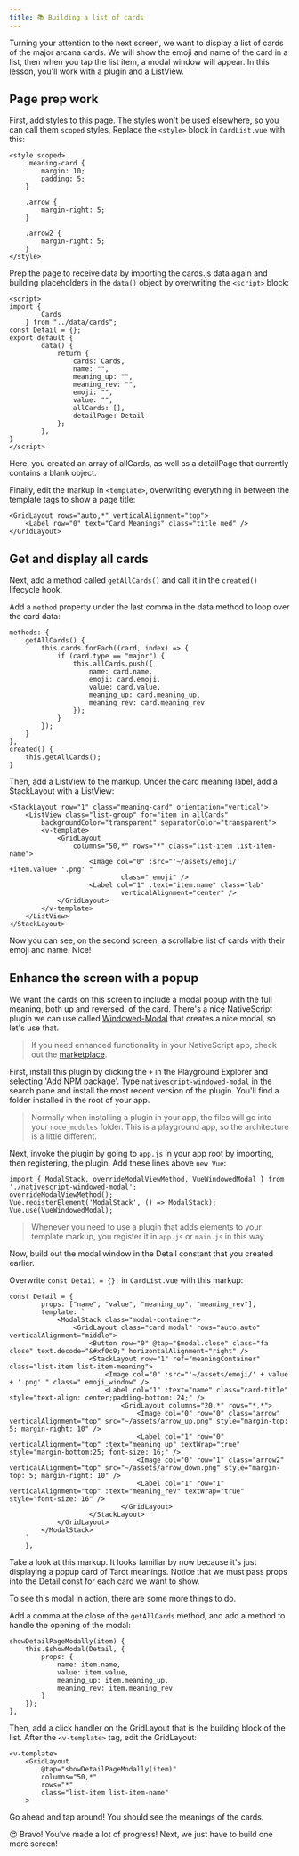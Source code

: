 ```yaml
---
title: 📚 Building a list of cards
---
```


Turning your attention to the next screen, we want to display a list of cards of the major arcana cards. We will show the emoji and name of the card in a list, then when you tap the list item, a modal window will appear. In this lesson, you'll work with a plugin and a ListView.

## Page prep work

First, add styles to this page. The styles won't be used elsewhere, so you can call them `scoped` styles, Replace the `<style>` block in `CardList.vue` with this:

```
<style scoped>
    .meaning-card {
        margin: 10;
        padding: 5;
    }

    .arrow {
        margin-right: 5;
    }

    .arrow2 {
        margin-right: 5;
    }
</style>
```

Prep the page to receive data by importing the cards.js data again and building placeholders in the `data()` object by overwriting the `<script>` block:

```
<script>
import {
        Cards
    } from "../data/cards";
const Detail = {};
export default {
        data() {
            return {
                cards: Cards,
                name: "",
                meaning_up: "",
                meaning_rev: "",
                emoji: "",
                value: "",
                allCards: [],
                detailPage: Detail
            };
        },
}
</script>
```

Here, you created an array of allCards, as well as a detailPage that currently contains a blank object.

Finally, edit the markup in `<template>`, overwriting everything in between the template tags to show a page title:

```
<GridLayout rows="auto,*" verticalAlignment="top">
    <Label row="0" text="Card Meanings" class="title med" />
</GridLayout>
```

## Get and display all cards

Next, add a method called `getAllCards()` and call it in the `created()` lifecycle hook.

Add a `method` property under the last comma in the data method to loop over the card data:

```
methods: {
    getAllCards() {
        this.cards.forEach((card, index) => {
            if (card.type == "major") {
                this.allCards.push({
                    name: card.name,
                    emoji: card.emoji,
                    value: card.value,
                    meaning_up: card.meaning_up,
                    meaning_rev: card.meaning_rev
                });
            }
        });
    }
},
created() {
    this.getAllCards();
}
```

Then, add a ListView to the markup. Under the card meaning label, add a StackLayout with a ListView:

```
<StackLayout row="1" class="meaning-card" orientation="vertical">
    <ListView class="list-group" for="item in allCards"
        backgroundColor="transparent" separatorColor="transparent">
        <v-template>
            <GridLayout
                columns="50,*" rows="*" class="list-item list-item-name">
                    <Image col="0" :src="'~/assets/emoji/' +item.value+ '.png' "
                            class=" emoji" />
                    <Label col="1" :text="item.name" class="lab"
                            verticalAlignment="center" />
            </GridLayout>
        </v-template>
    </ListView>
</StackLayout>
```

Now you can see, on the second screen, a scrollable list of cards with their emoji and name. Nice!

## Enhance the screen with a popup

We want the cards on this screen to include a modal popup with the full meaning, both up and reversed, of the card. There's a nice NativeScript plugin we can use called [Windowed-Modal](https://market.nativescript.org/plugins/nativescript-windowed-modal) that creates a nice modal, so let's use that.

> If you need enhanced functionality in your NativeScript app, check out the [marketplace](http://market.nativescript.org).

First, install this plugin by clicking the `+` in the Playground Explorer and selecting 'Add NPM package'. Type `nativescript-windowed-modal` in the search pane and install the most recent version of the plugin. You'll find a folder installed in the root of your app.

> Normally when installing a plugin in your app, the files will go into your `node_modules` folder. This is a playground app, so the architecture is a little different.

Next, invoke the plugin by going to `app.js` in your app root by importing, then registering, the plugin. Add these lines above `new Vue`:

```
import { ModalStack, overrideModalViewMethod, VueWindowedModal } from './nativescript-windowed-modal';
overrideModalViewMethod();
Vue.registerElement('ModalStack', () => ModalStack);
Vue.use(VueWindowedModal);
```

> Whenever you need to use a plugin that adds elements to your template markup, you register it in `app.js` or `main.js` in this way

Now, build out the modal window in the Detail constant that you created earlier.

Overwrite `const Detail = {};` in `CardList.vue` with this markup:

```
const Detail = {
        props: ["name", "value", "meaning_up", "meaning_rev"],
        template: `
            <ModalStack class="modal-container">
                <GridLayout class="card modal" rows="auto,auto" verticalAlignment="middle">
                    <Button row="0" @tap="$modal.close" class="fa close" text.decode="&#xf0c9;" horizontalAlignment="right" />
					<StackLayout row="1" ref="meaningContainer" class="list-item list-item-meaning">
						<Image col="0" :src="'~/assets/emoji/' + value + '.png' " class=" emoji_window" />
						<Label col="1" :text="name" class="card-title" style="text-align: center;padding-bottom: 24;" />
					        <GridLayout columns="20,*" rows="*,*">
					            <Image col="0" row="0" class="arrow" verticalAlignment="top" src="~/assets/arrow_up.png" style="margin-top: 5; margin-right: 10" />
					            <Label col="1" row="0" verticalAlignment="top" :text="meaning_up" textWrap="true" style="margin-bottom:25; font-size: 16;" />
					            <Image col="0" row="1" class="arrow2" verticalAlignment="top" src="~/assets/arrow_down.png" style="margin-top: 5; margin-right: 10" />
					            <Label col="1" row="1" verticalAlignment="top" :text="meaning_rev" textWrap="true" style="font-size: 16" />
					        </GridLayout>
					</StackLayout>
            </GridLayout>
        </ModalStack>
	`
    };
```

Take a look at this markup. It looks familiar by now because it's just displaying a popup card of Tarot meanings. Notice that we must pass props into the Detail const for each card we want to show.

To see this modal in action, there are some more things to do.

Add a comma at the close of the `getAllCards` method, and add a method to handle the opening of the modal:

```
showDetailPageModally(item) {
    this.$showModal(Detail, {
        props: {
            name: item.name,
            value: item.value,
            meaning_up: item.meaning_up,
            meaning_rev: item.meaning_rev
        }
    });
},
```

Then, add a click handler on the GridLayout that is the building block of the list. After the `<v-template>` tag, edit the GridLayout:

```
<v-template>
    <GridLayout
        @tap="showDetailPageModally(item)"
        columns="50,*"
        rows="*"
        class="list-item list-item-name"
    >
```

Go ahead and tap around! You should see the meanings of the cards.

😍 Bravo! You've made a lot of progress! Next, we just have to build one more screen!

